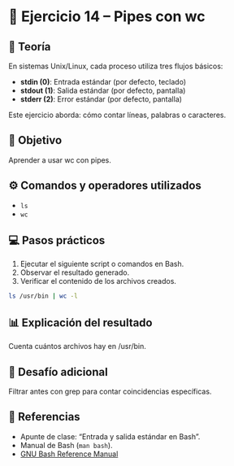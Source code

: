 # 🧪 Ejercicio 14 – Pipes con wc

## 📘 Teoría
En sistemas Unix/Linux, cada proceso utiliza tres flujos básicos:
- **stdin (0)**: Entrada estándar (por defecto, teclado)
- **stdout (1)**: Salida estándar (por defecto, pantalla)
- **stderr (2)**: Error estándar (por defecto, pantalla)

Este ejercicio aborda: cómo contar líneas, palabras o caracteres.

## 🧠 Objetivo
Aprender a usar wc con pipes.

## ⚙️ Comandos y operadores utilizados
- `ls`
- `wc`

## 💻 Pasos prácticos
1. Ejecutar el siguiente script o comandos en Bash.
2. Observar el resultado generado.
3. Verificar el contenido de los archivos creados.

```bash
ls /usr/bin | wc -l
```

## 📊 Explicación del resultado
Cuenta cuántos archivos hay en /usr/bin.

## 🧩 Desafío adicional
Filtrar antes con grep para contar coincidencias específicas.

## 🔗 Referencias
- Apunte de clase: “Entrada y salida estándar en Bash”.
- Manual de Bash (`man bash`).
- [GNU Bash Reference Manual](https://www.gnu.org/software/bash/manual/)
